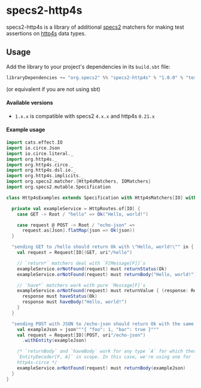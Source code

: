 
# specs2-http4s

specs2-http4s is a library of additional [specs2](https://etorreborre.github.io/specs2/) matchers for making test 
assertions on [http4s](https://http4s.org/) data types.

## Usage

Add the library to your project's dependencies in its `build.sbt` file:

```sbt
libraryDependencies += "org.specs2" %% "specs2-http4s" % "1.0.0" % "test"
```

(or equivalent if you are not using sbt)

#### Available versions

* `1.x.x` is compatible with specs2 `4.x.x` and http4s `0.21.x`

#### Example usage

```scala
import cats.effect.IO
import io.circe.Json
import io.circe.literal._
import org.http4s._
import org.http4s.circe._
import org.http4s.dsl.io._
import org.http4s.implicits._
import org.specs2.matcher.{Http4sMatchers, IOMatchers}
import org.specs2.mutable.Specification

class Http4sExamples extends Specification with Http4sMatchers[IO] with IOMatchers {

  private val exampleService = HttpRoutes.of[IO] {
    case GET -> Root / "hello" => Ok("Hello, world!")

    case request @ POST -> Root / "echo-json" =>
      request.as[Json].flatMap(json => Ok(json))
  }

  "sending GET to /hello should return Ok with \"Hello, world!\"" in {
    val request = Request[IO](GET, uri"/hello")

    // `return*` matchers deal with `F[Message[F]]`s
    exampleService.orNotFound(request) must returnStatus(Ok)
    exampleService.orNotFound(request) must returnBody("Hello, world!")

    // `have*` matchers work with pure `Message[F]`s
    exampleService.orNotFound(request) must returnValue { (response: Response[IO]) =>
      response must haveStatus(Ok)
      response must haveBody("Hello, world!")
    }
  }

  "sending POST with JSON to /echo-json should return Ok with the same JSON" in {
    val exampleJson = json"""{ "foo": 1, "bar": true }"""
    val request = Request[IO](POST, uri"/echo-json")
      .withEntity(exampleJson)

    /* `returnBody` and `haveBody` work for any type `A` for which there' an
    `EntityDecoder[F, A]` in scope. In this case, we're using one for `Json` from
    http4s-circe */
    exampleService.orNotFound(request) must returnBody(exampleJson)
  }
}
```

